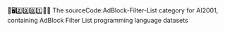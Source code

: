 🧠️🖥️2️⃣️0️⃣️0️⃣️1️⃣️💾️📜️ The sourceCode:AdBlock-Filter-List category for AI2001, containing AdBlock Filter List programming language datasets
